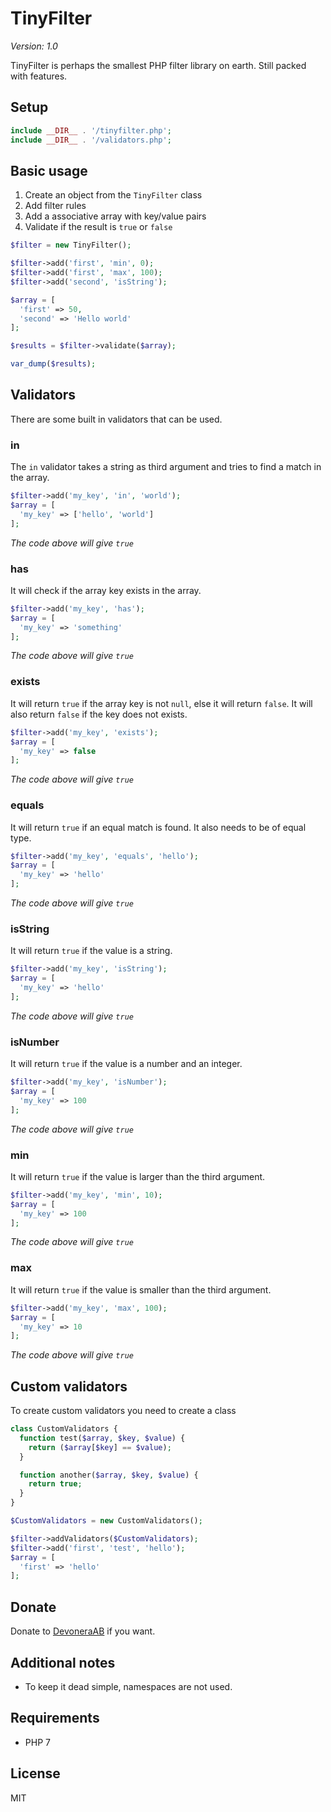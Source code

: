 # TinyFilter

*Version: 1.0*

TinyFilter is perhaps the smallest PHP filter library on earth. Still packed with features.

## Setup

```php
include __DIR__ . '/tinyfilter.php';
include __DIR__ . '/validators.php';
```

## Basic usage

1. Create an object from the `TinyFilter` class
1. Add filter rules
1. Add a associative array with key/value pairs
1. Validate if the result is `true` or `false`

```php
$filter = new TinyFilter();

$filter->add('first', 'min', 0);
$filter->add('first', 'max', 100);
$filter->add('second', 'isString');

$array = [
  'first' => 50,
  'second' => 'Hello world'
];

$results = $filter->validate($array);

var_dump($results);
```

## Validators

There are some built in validators that can be used.

### in

The `in` validator takes a string as third argument and tries to find a match in the array.

```php
$filter->add('my_key', 'in', 'world');
$array = [
  'my_key' => ['hello', 'world']
];
```

*The code above will give `true`*

### has

It will check if the array key exists in the array.

```php
$filter->add('my_key', 'has');
$array = [
  'my_key' => 'something'
];
```

*The code above will give `true`*

### exists

It will return `true` if the array key is not `null`, else it will return `false`. It will also return `false` if the key does not exists.

```php
$filter->add('my_key', 'exists');
$array = [
  'my_key' => false
];
```

*The code above will give `true`*

### equals

It will return `true` if an equal match is found. It also needs to be of equal type.

```php
$filter->add('my_key', 'equals', 'hello');
$array = [
  'my_key' => 'hello'
];
```

*The code above will give `true`*

### isString

It will return `true` if the value is a string.

```php
$filter->add('my_key', 'isString');
$array = [
  'my_key' => 'hello'
];
```

*The code above will give `true`*

### isNumber

It will return `true` if the value is a number and an integer.

```php
$filter->add('my_key', 'isNumber');
$array = [
  'my_key' => 100
];
```

*The code above will give `true`*

### min

It will return `true` if the value is larger than the third argument.

```php
$filter->add('my_key', 'min', 10);
$array = [
  'my_key' => 100
];
```

*The code above will give `true`*

### max

It will return `true` if the value is smaller than the third argument.

```php
$filter->add('my_key', 'max', 100);
$array = [
  'my_key' => 10
];
```

*The code above will give `true`*

## Custom validators

To create custom validators you need to create a class

```php
class CustomValidators {
  function test($array, $key, $value) {
    return ($array[$key] == $value);
  }

  function another($array, $key, $value) {
    return true;
  }
}

$CustomValidators = new CustomValidators();

$filter->addValidators($CustomValidators);
$filter->add('first', 'test', 'hello');
$array = [
  'first' => 'hello'
];
```

## Donate

Donate to [DevoneraAB](https://www.paypal.me/DevoneraAB) if you want.

## Additional notes

- To keep it dead simple, namespaces are not used.

## Requirements

- PHP 7

## License

MIT